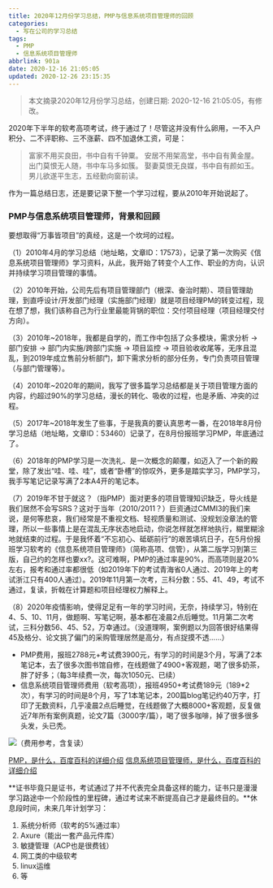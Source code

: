 ```yaml
---
title: 2020年12月份学习总结，PMP与信息系统项目管理师的回顾
categories:
  - 写在公司的学习总结
tags:
  - PMP
  - 信息系统项目管理师
abbrlink: 901a
date: 2020-12-16 21:05:05
updated: 2020-12-26 23:15:35
---
```


> 本文摘录2020年12月份学习总结，创建日期: 2020-12-16 21:05:05，有修改。

2020年下半年的软考高项考试，终于通过了！尽管这并没有什么卵用，一不入户积分、二不评职称、三不涨薪、四不加退休工资，可是：

> 富家不用买良田，书中自有千钟粟。
> 安居不用架高堂，书中自有黄金屋。
> 出门莫恨无人随，书中车马多如簇。
> 娶妻莫恨无良媒，书中自有颜如玉。
> 男儿欲遂平生志，五经勤向窗前读。

作为一篇总结日志，还是要记录下整一个学习过程，要从2010年开始说起了。

<!-- more -->

### PMP与信息系统项目管理师，背景和回顾

要想取得“万事皆项目”的真经，这是一个坎坷的过程。

（1）2010年4月的学习总结（地址略，文章ID：17573），记录了第一次购买《信息系统项目管理师》学习资料，从此，我开始了转变个人工作、职业的方向，认识并持续学习项目管理的事情。

（2）2010年开始，公司先后有项目管理部门（根深、奋治时期）、项目管理助理，到直呼设计/开发部门经理（实施部门经理）就是项目经理PM的转变过程，现在想了想，我们该称自己为行业里最能背锅的职位：交付项目经理（项目经理交付方向）。

（3）2010年~2018年，我都是自学的，而工作中包括了众多模块，需求分析 -> 部门安排 -> 部门内实施/跨部门实施 -> 项目监控 -> 项目验收收尾等，无序且混乱，到2019年成立售前分析部门，卸下需求分析的部分任务，专门负责项目管理（与部门管理等）。

（4）2010年~2020年的期间，我写了很多篇学习总结都是关于项目管理方面的内容，约超过90%的学习总结，漫长的转化、吸收的过程，也是矛盾、冲突的过程。

（5）2017年~2018年发生了些事，于是我真的要认真思考一番，在2018年8月份学习总结（地址略，文章ID：53460）记录了，在8月份报班学习PMP，年底通过了。

（6）2018年的PMP学习是一次洗礼、是一次概念的颠覆，如迈入了一个新的殿堂，除了发出“哇、哇、哇”，或者“卧槽”的惊叹外，更多是踏实学习，PMP学习，我手写笔记记录写满了2本A4开的笔记本。

（7）2019年不甘于就这？（指PMP）面对更多的项目管理知识缺乏，导火线是我们居然不会写SRS？这对于当年（2010/2011？）巨资通过CMMI3的我们来说，是何等悲哀，我们经常是不重视文档、轻视质量和测试、没规划没章法的管理，所以一些事情上是在混乱无序状态地启动，你说怎样就怎样地执行，糊里糊涂地就结束的过程。于是我怀着“不忘初心、砥砺前行”的艰苦填坑日子，在5月份报班学习软考的《信息系统项目管理师》（简称高项、信管），从第二版学习到第三版，自己约的怎样也要xx?。这可难啊，PMP的通过率是90%，而高项则是20%左右，报考和通过率都很低（如2019年下的考试青海省0人通过、2019年上的考试浙江只有400人通过）。2019年11月第一次考，三科分数：55、41、49，考试不通过，复读，折戟在计算题和项目经理权力解释上。

（8）2020年疫情影响，使得足足有一年的学习时间，无奈，持续学习，特别在4、5、10、11月，做题啊、写笔记啊，基本都在凌晨2点后睡觉。11月第二次考试，三科分数56、45、52，万幸通过。（没道理啊，案例题以为回答很好结果得45及格分、论文挑了偏门的采购管理居然是高分，有点捉摸不透……）

* PMP费用，报班2788元+考试费3900元，有学习的时间是3个月，写满了2本笔记本，去了很多次图书馆自修，在线题做了4900+客观题，喝了很多奶茶，胖了好多；（每3年续费一次，每次1050元、已续）
* 信息系统项目管理师费用（软考高项），报班4950+考试费189元（189*2次），有学习的时间是8个月，写了1本笔记本，200篇blog笔记约40万字，打印了无数资料，几乎凌晨2点后睡觉，在线题做了大概8000+客观题，反复做近7年所有案例真题，论文7篇（3000字/篇），喝了很多咖啡，掉了很多很多头发，头已秃。

![（费用参考，含复读）](https://cdn.zenwu.site/upload/pic/2020/20201222095236.png)

[PMP，是什么，百度百科的详细介绍](https://baike.baidu.com/item/PMP/587680?fr=aladdin)
[信息系统项目管理师，是什么，百度百科的详细介绍](https://baike.baidu.com/item/%E4%BF%A1%E6%81%AF%E7%B3%BB%E7%BB%9F%E9%A1%B9%E7%9B%AE%E7%AE%A1%E7%90%86%E5%B8%88)

**证书毕竟只是证书，考试通过了并不代表完全具备这样的能力，证书只是漫漫学习路途中一个阶段性的里程碑，通过考试来不断提高自己才是最终目的。**休息段时间，未来几年计划学习：

1. 系统分析师（软考的5%通过率）
2. Axure（能出一套产品元件库）
3. 敏捷管理（ACP也是很费钱）
4. 网工类的中级软考
5. linux运维
6. 等
